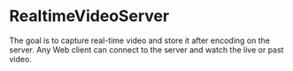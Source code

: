 # RealtimeVideoServer
The goal is to capture real-time video and store it after encoding on the server. Any Web client can connect to the server and watch the live or past video.
